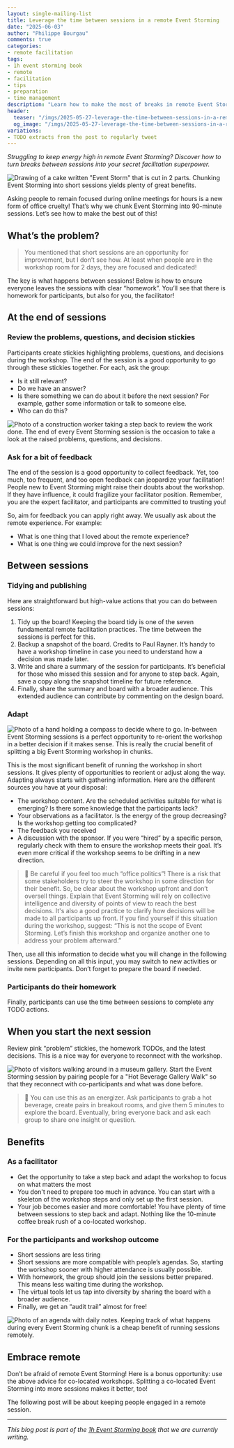 ```yaml
---
layout: single-mailing-list
title: Leverage the time between sessions in a remote Event Storming
date: "2025-06-03"
author: "Philippe Bourgau"
comments: true
categories:
- remote facilitation
tags:
- 1h event storming book
- remote
- facilitation
- tips
- preparation
- time management
description: "Learn how to make the most of breaks in remote Event Storming sessions. Discover practical tips for facilitators and participants to boost engagement, adapt on the fly, and improve outcomes between sessions."
header:
  teaser: "/imgs/2025-05-27-leverage-the-time-between-sessions-in-a-remote-event-storming/event-storming-cake-teaser.jpg"
  og_image: "/imgs/2025-05-27-leverage-the-time-between-sessions-in-a-remote-event-storming/event-storming-cake-og.jpg"
variations:
- TODO extracts from the post to regularly tweet
---
```

_Struggling to keep energy high in remote Event Storming? Discover how to turn breaks between sessions into your secret facilitation superpower._

![Drawing of a cake written "Event Storm" that is cut in 2 parts. Chunking Event Storming into short sessions yields plenty of great benefits.]({{site.url}}{{site.baseurl}}/imgs/2025-05-27-leverage-the-time-between-sessions-in-a-remote-event-storming/event-storming-cake.jpg)

Asking people to remain focused during online meetings for hours is a new form of office cruelty! That’s why we chunk Event Storming into 90-minute sessions. Let’s see how to make the best out of this!

## What’s the problem?

> You mentioned that short sessions are an opportunity for improvement, but I don’t see how. At least when people are in the workshop room for 2 days, they are focused and dedicated!

The key is what happens between sessions! Below is how to ensure everyone leaves the sessions with clear “homework”. You’ll see that there is homework for participants, but also for you, the facilitator!

## At the end of sessions

### Review the problems, questions, and decision stickies

Participants create stickies highlighting problems, questions, and decisions during the workshop. The end of the session is a good opportunity to go through these stickies together. For each, ask the group:

- Is it still relevant?
- Do we have an answer?
- Is there something we can do about it before the next session? For example, gather some information or talk to someone else.
- Who can do this?

![Photo of a construction worker taking a step back to review the work done. The end of every Event Storming session is the occasion to take a look at the raised problems, questions, and decisions.]({{site.url}}{{site.baseurl}}/imgs/2025-05-27-leverage-the-time-between-sessions-in-a-remote-event-storming/worker-step-back.jpg)

### Ask for a bit of feedback

The end of the session is a good opportunity to collect feedback. Yet, too much, too frequent, and too open feedback can jeopardize your facilitation! People new to Event Storming might raise their doubts about the workshop. If they have influence, it could fragilize your facilitator position. Remember, you are the expert facilitator, and participants are committed to trusting you!

So, aim for feedback you can apply right away. We usually ask about the remote experience. For example:

- What is one thing that I loved about the remote experience?
- What is one thing we could improve for the next session?

## Between sessions

### Tidying and publishing

Here are straightforward but high-value actions that you can do between sessions:

1. Tidy up the board! Keeping the board tidy is one of the seven fundamental remote facilitation practices. The time between the sessions is perfect for this.
2. Backup a snapshot of the board. Credits to Paul Rayner. It’s handy to have a workshop timeline in case you need to understand how a decision was made later.
3. Write and share a summary of the session for participants. It’s beneficial for those who missed this session and for anyone to step back. Again, save a copy along the snapshot timeline for future reference.
4. Finally, share the summary and board with a broader audience. This extended audience can contribute by commenting on the design board.

### Adapt

![Photo of a hand holding a compass to decide where to go. In-between Event Storming sessions is a perfect opportunity to re-orient the workshop in a better decision if it makes sense. This is really the crucial benefit of splitting a big Event Storming workshop in chunks.]({{site.url}}{{site.baseurl}}/imgs/2025-05-27-leverage-the-time-between-sessions-in-a-remote-event-storming/compass.jpg)

This is the most significant benefit of running the workshop in short sessions. It gives plenty of opportunities to reorient or adjust along the way. Adapting always starts with gathering information. Here are the different sources you have at your disposal:

- The workshop content. Are the scheduled activities suitable for what is emerging? Is there some knowledge that the participants lack?
- Your observations as a facilitator. Is the energy of the group decreasing? Is the workshop getting too complicated?
- The feedback you received
- A discussion with the sponsor. If you were “hired” by a specific person, regularly check with them to ensure the workshop meets their goal. It’s even more critical if the workshop seems to be drifting in a new direction.

> 📝 Be careful if you feel too much “office politics”! There is a risk that some stakeholders try to steer the workshop in some direction for their benefit. So, be clear about the workshop upfront and don’t oversell things. Explain that Event Storming will rely on collective intelligence and diversity of points of view to reach the best decisions. It's also a good practice to clarify how decisions will be made to all participants up front. If you find yourself if this situation during the workshop, suggest: “This is not the scope of Event Storming. Let’s finish this workshop and organize another one to address your problem afterward.”

Then, use all this information to decide what you will change in the following sessions. Depending on all this input, you may switch to new activities or invite new participants. Don’t forget to prepare the board if needed.

### Participants do their homework

Finally, participants can use the time between sessions to complete any TODO actions.

## When you start the next session

Review pink “problem” stickies, the homework TODOs, and the latest decisions. This is a nice way for everyone to reconnect with the workshop.

![Photo of visitors walking around in a museum gallery. Start the Event Storming session by pairing people for a "Hot Beverage Gallery Walk" so that they reconnect with co-participants and what was done before.]({{site.url}}{{site.baseurl}}/imgs/2025-05-27-leverage-the-time-between-sessions-in-a-remote-event-storming/gallery-walk.jpg)

> 📝 You can use this as an energizer. Ask participants to grab a hot beverage, create pairs in breakout rooms, and give them 5 minutes to explore the board. Eventually, bring everyone back and ask each group to share one insight or question.

## Benefits

### As a facilitator

- Get the opportunity to take a step back and adapt the workshop to focus on what matters the most
- You don't need to prepare too much in advance. You can start with a skeleton of the workshop steps and only set up the first session.
- Your job becomes easier and more comfortable! You have plenty of time between sessions to step back and adapt. Nothing like the 10-minute coffee break rush of a co-located workshop.

### For the participants and workshop outcome

- Short sessions are less tiring
- Short sessions are more compatible with people’s agendas. So, starting the workshop sooner with higher attendance is usually possible.
- With homework, the group should join the sessions better prepared. This means less waiting time during the workshop.
- The virtual tools let us tap into diversity by sharing the board with a broader audience.
- Finally, we get an “audit trail” almost for free!

![Photo of an agenda with daily notes. Keeping track of what happens during every Event Storming chunk is a cheap benefit of running sessions remotely.]({{site.url}}{{site.baseurl}}/imgs/2025-05-27-leverage-the-time-between-sessions-in-a-remote-event-storming/daily-log.jpg)

## Embrace remote

Don’t be afraid of remote Event Storming! Here is a bonus opportunity: use the above advice for co-located workshops. Splitting a co-located Event Storming into more sessions makes it better, too!

The following post will be about keeping people engaged in a remote session.

----

_This blog post is part of the [1h Event Storming book]({{site.url}}{{site.baseurl}}/1h-event-storming-book/) that we are currently writing._
